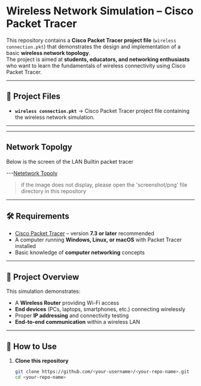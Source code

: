 # Wireless Network Simulation – Cisco Packet Tracer

This repository contains a **Cisco Packet Tracer project file** (`wireless connection.pkt`) that demonstrates the design and implementation of a basic **wireless network topology**.  
The project is aimed at **students, educators, and networking enthusiasts** who want to learn the fundamentals of wireless connectivity using Cisco Packet Tracer.

---
## 📂 Project Files
- **`wireless connection.pkt`** → Cisco Packet Tracer project file containing the wireless network simulation.
---
---
## Network Topolgy
Below is  the screen of the LAN Builtin packet tracer

---[Netetwork Topoly](/pic.png)
> if the image does  not display, please open the 'screenshot/png' file directory in this repository
---

## 🛠 Requirements

- [Cisco Packet Tracer](https://www.netacad.com/courses/packet-tracer) – version **7.3 or later** recommended  
- A computer running **Windows, Linux, or macOS** with Packet Tracer installed  
- Basic knowledge of **computer networking** concepts  

---

## 📡 Project Overview

This simulation demonstrates:  

- A **Wireless Router** providing Wi-Fi access  
- **End devices** (PCs, laptops, smartphones, etc.) connecting wirelessly  
- Proper **IP addressing** and connectivity testing  
- **End-to-end communication** within a wireless LAN  

---

## 🚀 How to Use

1. **Clone this repository**  
   ```bash
   git clone https://github.com/<your-username>/<your-repo-name>.git
   cd <your-repo-name>
